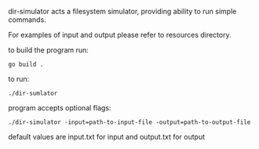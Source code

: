dir-simulator acts a filesystem simulator, providing ability to run simple commands.

For examples of input and output please refer to resources directory.

to build the program run:
```
go build .
```
to run:
```
./dir-sumlator
```
program accepts optional flags:
```
./dir-simulator -input=path-to-input-file -output=path-to-output-file
```
default values are input.txt for input and output.txt for output
